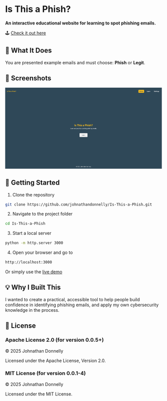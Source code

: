 # Is This a Phish?

**An interactive educational website for learning to spot phishing emails.**

🕹 [Check it out here](https://johnathandonnelly.github.io/Is-This-a-Phish/)

## 🧠 What It Does

You are presented example emails and must choose: **Phish** or **Legit**.

## 📸 Screenshots

![Home Page](assets/home.png)

## 🚀 Getting Started

1. Clone the repository

```bash
git clone https://github.com/johnathandonnelly/Is-This-a-Phish.git
```

2. Navigate to the project folder

```bash
cd Is-This-a-Phish
```

3. Start a local server

```bash
python -m http.server 3000
```

4. Open your browser and go to

```bash
http://localhost:3000
```

Or simply use the [live demo](https://johnathandonnelly.github.io/Is-This-a-Phish/)

## 💡 Why I Built This

I wanted to create a practical, accessible tool to help people build confidence in identifying phishing emails, and apply my own cybersecurity knowledge in the process.

## 📜 License

### Apache License 2.0 (for version 0.0.5+)

© 2025 Johnathan Donnelly

Licensed under the Apache License, Version 2.0.

### MIT License (for version 0.0.1-4)

© 2025 Johnathan Donnelly

Licensed under the MIT License.